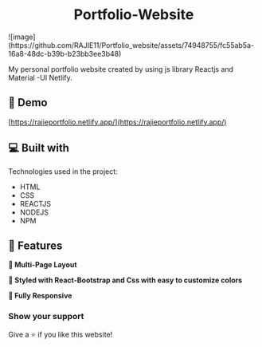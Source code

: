 <h1 align="center" id="title">Portfolio-Website</h1>
![image](https://github.com/RAJIE11/Portfolio_website/assets/74948755/fc55ab5a-16a8-48dc-b39b-b23bb3ee3b48)

<p id="description">My personal portfolio website created by using js library Reactjs and Material -UI Netlify.</p>

<h2>🚀 Demo</h2>

[https://rajieportfolio.netlify.app/](https://rajieportfolio.netlify.app/)
  
<h2>💻 Built with</h2>

Technologies used in the project:

*   HTML
*   CSS
*   REACTJS
*   NODEJS
*   NPM

<h2>🧐 Features</h2>

**📖 Multi-Page Layout**

**🎨 Styled with React-Bootstrap and Css with easy to customize colors**

**📱 Fully Responsive**


### Show your support

Give a ⭐ if you like this website!
